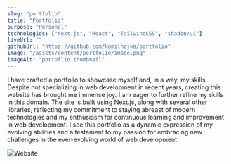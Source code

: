```yaml
---
slug: "portfolio"
title: "Portfolio"
purpose: "Personal"
technologies: ["Next.js", "React", "TailwindCSS", "shadcn/ui"]
liveUrl: ""
githubUrl: "https://github.com/kamilhojka/portfolio"
image: "/assets/content/portfolio/image.png"
imageAlt: "portoflio thumbnail"
---
```


I have crafted a portfolio to showcase myself and, in a way, my skills. Despite not specializing in web development in recent years, creating this website has brought me immense joy. I am eager to further refine my skills in this domain. The site is built using Next.js, along with several other libraries, reflecting my commitment to staying abreast of modern technologies and my enthusiasm for continuous learning and improvement in web development. I see this portfolio as a dynamic expression of my evolving abilities and a testament to my passion for embracing new challenges in the ever-evolving world of web development.

![Website](/assets/content/portfolio/image.png)
